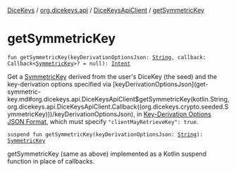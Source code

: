 [DiceKeys](../../index.md) / [org.dicekeys.api](../index.md) / [DiceKeysApiClient](index.md) / [getSymmetricKey](./get-symmetric-key.md)

# getSymmetricKey

`fun getSymmetricKey(keyDerivationOptionsJson: `[`String`](https://kotlinlang.org/api/latest/jvm/stdlib/kotlin/-string/index.html)`, callback: Callback<`[`SymmetricKey`](../../org.dicekeys.crypto.seeded/-symmetric-key/index.md)`>? = null): `[`Intent`](https://developer.android.com/reference/android/content/Intent.html)

Get a [SymmetricKey](../../org.dicekeys.crypto.seeded/-symmetric-key/index.md) derived from the user's DiceKey (the seed) and the key-derivation options
specified via [keyDerivationOptionsJson](get-symmetric-key.md#org.dicekeys.api.DiceKeysApiClient$getSymmetricKey(kotlin.String, org.dicekeys.api.DiceKeysApiClient.Callback((org.dicekeys.crypto.seeded.SymmetricKey)))/keyDerivationOptionsJson),
in [Key-Derivation Options JSON Format](https://dicekeys.github.io/seeded-crypto/key_derivation_options_format.html),
which must specify
`"clientMayRetrieveKey": true`.

`suspend fun getSymmetricKey(keyDerivationOptionsJson: `[`String`](https://kotlinlang.org/api/latest/jvm/stdlib/kotlin/-string/index.html)`): `[`SymmetricKey`](../../org.dicekeys.crypto.seeded/-symmetric-key/index.md)

getSymmetricKey (same as above) implemented as a Kotlin suspend function
in place of callbacks.

